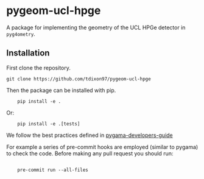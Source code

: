 # pygeom-ucl-hpge

A package for implementing the geometry of the UCL HPGe detector in
`pyg4ometry`.

## Installation

First clone the repository.

```console 
git clone https://github.com/tdixon97/pygeom-ucl-hpge
```

Then the package can be installed with pip.

```console
    pip install -e .
```

Or:

```console
    pip install -e .[tests]
```
We follow the best practices defined in [pygama-developers-guide](https://pygama.readthedocs.io/en/stable/developer.html)

For example a series of  pre-commit hooks are employed (similar to pygama) to check the code. Before making any pull request you should run:

```console 

    pre-commit run --all-files

```
